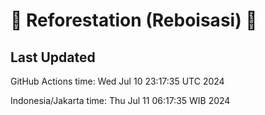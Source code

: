 
# 🌳 Reforestation (Reboisasi) 🌲

## Last Updated

GitHub Actions time: Wed Jul 10 23:17:35 UTC 2024

Indonesia/Jakarta time: Thu Jul 11 06:17:35 WIB 2024
